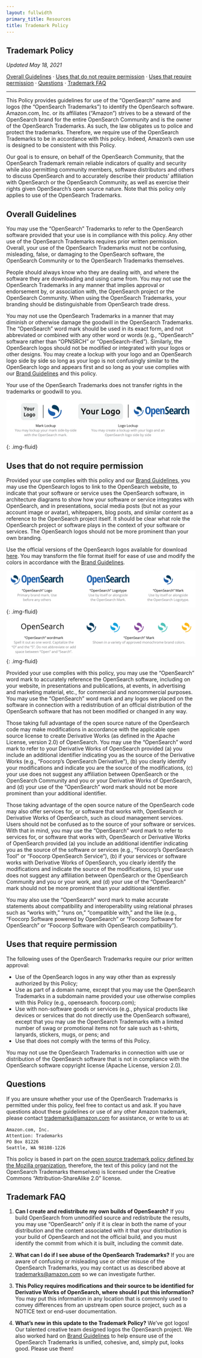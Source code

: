 ```yaml
---
layout: fullwidth
primary_title: Resources
title: Trademark Policy
---
```


## Trademark Policy
_Updated May 18, 2021_

[Overall Guidelines](#overall-guidelines) &middot; [Uses that do not require permission](#uses-that-do-not-require-permission) &middot; [Uses that require permission](#uses-that-require-permission) &middot; [Questions](#questions) &middot; [Trademark FAQ
](#trademark-faq)

---

This Policy provides guidelines for use of the “OpenSearch” name and logos (the “OpenSearch Trademarks”) to identify the OpenSearch software. Amazon.com, Inc. or its affiliates (“Amazon”) strives to be a steward of the OpenSearch brand for the entire OpenSearch Community and is the owner of the OpenSearch Trademarks. As such, the law obligates us to police and protect the trademarks. Therefore, we require use of the OpenSearch Trademarks to be in accordance with this policy. Indeed, Amazon’s own use is designed to be consistent with this Policy.

Our goal is to ensure, on behalf of the OpenSearch Community, that the OpenSearch Trademark remain reliable indicators of quality and security while also permitting community members, software distributors and others to discuss OpenSearch and to accurately describe their products’ affiliation with OpenSearch or the OpenSearch Community, as well as exercise their rights given OpenSearch’s open source nature. Note that this policy only applies to use of the OpenSearch Trademarks.

## Overall Guidelines

You may use the “OpenSearch” Trademarks to refer to the OpenSearch software provided that your use is in compliance with this policy. Any other use of the OpenSearch Trademarks requires prior written permission.
Overall, your use of the OpenSearch Trademarks must not be confusing, misleading, false, or damaging to the OpenSearch software, the OpenSearch Community or to the OpenSearch Trademarks themselves.

People should always know who they are dealing with, and where the software they are downloading and using came from. You may not use the OpenSearch Trademarks in any manner that implies approval or endorsement by, or association with, the OpenSearch project or the OpenSearch Community. When using the OpenSearch Trademarks, your branding should be distinguishable from OpenSearch trade dress.

You may not use the OpenSearch Trademarks in a manner that may diminish or otherwise damage the goodwill in the OpenSearch Trademarks. The “OpenSearch” word mark should be used in its exact form, and not abbreviated or combined with any other word or words (e.g., “OpenSearch” software rather than “OPNSRCH” or “OpenSearch-ified”). Similarly, the OpenSearch logos should not be modified or integrated with your logos or other designs. You may create a lockup with your logo and an OpenSearch logo side by side so long as your logo is not confusingly similar to the OpenSearch logo and appears first and so long as your use complies with our [Brand Guidelines](/assets/brand/OpenSearch-Brand-Guide.pdf) and this policy.

Your use of the OpenSearch Trademarks does not transfer rights in the trademarks or goodwill to you.

![Lockup guidelines](/assets/media/trademark-usage/opensearch-lockups.png){: .img-fluid}

## Uses that do not require permission

Provided your use complies with this policy and our [Brand Guidelines](/assets/brand/OpenSearch-Brand-Guide.pdf), you may use the OpenSearch logos to link to the OpenSearch website, to indicate that your software or service uses the OpenSearch software, in architecture diagrams to show how your software or service integrates with OpenSearch, and in presentations, social media posts (but not as your account image or avatar), whitepapers, blog posts, and similar content as a reference to the OpenSearch project itself. It should be clear what role the OpenSearch project or software plays in the context of your software or services. The OpenSearch logos should not be more prominent than your own branding.

Use the official versions of the OpenSearch logos available for download [here](/assets/brand/OpenSearch-logos.zip). You may transform the file format itself for ease of use and modify the colors in accordance with the [Brand Guidelines](/assets/brand/OpenSearch-Brand-Guide.pdf).

![Logo guidelines](/assets/media/trademark-usage/opensearch-logos-primary.png){: .img-fluid}

![Wordmark guidelines](/assets/media/trademark-usage/opensearch-wordmark-mark.png){: .img-fluid}

Provided your use complies with this policy, you may use the “OpenSearch” word mark to accurately reference the OpenSearch software, including on your website, in presentations and publications, at events, in advertising and marketing material, etc., for commercial and noncommercial purposes.
You may use the “OpenSearch” word mark and any logos we placed on the software in connection with a redistribution of an official distribution of the OpenSearch software that has not been modified or changed in any way.

Those taking full advantage of the open source nature of the OpenSearch code may make modifications in accordance with the applicable open source license to create Derivative Works (as defined in the Apache License, version 2.0) of OpenSearch. You may use the “OpenSearch” word mark to refer to your Derivative Works of OpenSearch provided (a) you include an additional identifier indicating you as the source of the Derivative Works (e.g., “Foocorp’s OpenSearch Derivative”), (b) you clearly identify your modifications and indicate you are the source of the modifications, (c) your use does not suggest any affiliation between OpenSearch or the OpenSearch Community and you or your Derivative Works of OpenSearch, and (d) your use of the “OpenSearch” word mark should not be more prominent than your additional identifier.

Those taking advantage of the open source nature of the OpenSearch code may also offer services for, or software that works with, OpenSearch or Derivative Works of OpenSearch, such as cloud management services. Users should not be confused as to the source of your software or services. With that in mind, you may use the “OpenSearch” word mark to refer to services for, or software that works with, OpenSearch or Derivative Works of OpenSearch provided (a) you include an additional identifier indicating you as the source of the software or services (e.g., “Foocorp’s OpenSearch Tool” or “Foocorp OpenSearch Service”), (b) if your services or software works with Derivative Works of OpenSearch, you clearly identify the modifications and indicate the source of the modifications, (c) your use does not suggest any affiliation between OpenSearch or the OpenSearch Community and you or your work, and (d) your use of the “OpenSearch” mark should not be more prominent than your additional identifier.

You may also use the “OpenSearch” word mark to make accurate statements about compatibility and interoperability using relational phrases such as “works with,” “runs on,” “compatible with,” and the like (e.g., “Foocorp Software powered by OpenSearch” or “Foocorp Software for OpenSearch” or “Foocorp Software with OpenSearch compatibility”).

## Uses that require permission

The following uses of the OpenSearch Trademarks require our prior written approval:

* Use of the OpenSearch logos in any way other than as expressly authorized by this Policy;
* Use as part of a domain name, except that you may use the OpenSearch Trademarks in a subdomain name provided your use otherwise complies with this Policy (e.g., opensearch. foocorp.com);
* Use with non-software goods or services (e.g., physical products like devices or services
that do not directly use the OpenSearch software), except that you may use the OpenSearch Trademarks with a limited number of swag or promotional items not for sale such as t-shirts, lanyards, stickers, mugs, or pens; and
* Use that does not comply with the terms of this Policy.

You may not use the OpenSearch Trademarks in connection with use or distribution of the OpenSearch software that is not in compliance with the OpenSearch software copyright license (Apache License, version 2.0).

## Questions

If you are unsure whether your use of the OpenSearch Trademarks is permitted under this policy, feel free to contact us and ask. If you have questions about these guidelines or use of any other Amazon trademark, please contact trademarks@amazon.com for assistance, or write to us at:

    Amazon.com, Inc.
    Attention: Trademarks
    PO Box 81226
    Seattle, WA 98108-1226

This policy is based in part on the [open source trademark policy defined by the Mozilla organization](https://www.mozilla.org/en-US/foundation/trademarks/policy/), therefore, the text of this policy (and not the OpenSearch Trademarks themselves) is licensed under the Creative Commons “Attribution-ShareAlike 2.0” license.

## Trademark FAQ

1. **Can I create and redistribute my own builds of OpenSearch?**  If you build OpenSearch from unmodified source and redistribute the results, you may use “OpenSearch” only if it is clear in both the name of your distribution and the content associated with it that your distribution is your build of OpenSearch and not the official build, and you must identify the commit from which it is built, including the commit date.

2. **What can I do if I see abuse of the OpenSearch Trademarks?** If you are aware of confusing or misleading use or other misuse of the OpenSearch Trademarks, you may contact us as described above at trademarks@amazon.com so we can investigate further.

3. **This Policy requires modifications and their source to be identified for Derivative Works of OpenSearch, where should I put this information?**  You may put this information in any location that is commonly used to convey differences from an upstream open source project, such as a NOTICE text or end-user documentation.

4. **What’s new in this update to the Trademark Policy?** We’ve got logos! Our talented creative team designed logos the OpenSearch project. We also worked hard on [Brand Guidelines](/assets/brand/OpenSearch-Brand-Guide.pdf) to help ensure use of the OpenSearch Trademarks is unified, cohesive, and, simply put, looks good. Please use them!

<br />

